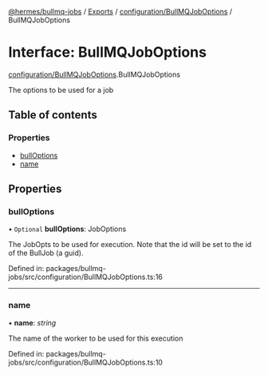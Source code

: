 [@hermes/bullmq-jobs](../README.md) / [Exports](../modules.md) / [configuration/BullMQJobOptions](../modules/configuration_bullmqjoboptions.md) / BullMQJobOptions

# Interface: BullMQJobOptions

[configuration/BullMQJobOptions](../modules/configuration_bullmqjoboptions.md).BullMQJobOptions

The options to be used for a job

## Table of contents

### Properties

- [bullOptions](configuration_bullmqjoboptions.bullmqjoboptions.md#bulloptions)
- [name](configuration_bullmqjoboptions.bullmqjoboptions.md#name)

## Properties

### bullOptions

• `Optional` **bullOptions**: JobOptions

The JobOpts to be used for execution.
Note that the id will be set to the id of the BullJob (a guid).

Defined in: packages/bullmq-jobs/src/configuration/BullMQJobOptions.ts:16

___

### name

• **name**: *string*

The name of the worker to be used for this execution

Defined in: packages/bullmq-jobs/src/configuration/BullMQJobOptions.ts:10

